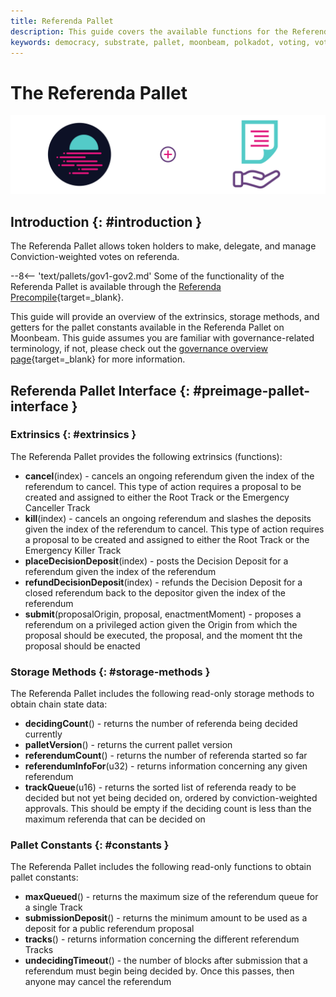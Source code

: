 ```yaml
---
title: Referenda Pallet
description: This guide covers the available functions for the Referenda Pallet on Moonbeam, of which are used to view and submit data related to on-chain referenda
keywords: democracy, substrate, pallet, moonbeam, polkadot, voting, vote, referenda
---
```


# The Referenda Pallet

![Referenda Moonbeam Banner](/images/builders/pallets-precompiles/pallets/referenda-banner.png)

## Introduction {: #introduction }

The Referenda Pallet allows token holders to make, delegate, and manage Conviction-weighted votes on referenda. 

--8<-- 'text/pallets/gov1-gov2.md'
Some of the functionality of the Referenda Pallet is available through the [Referenda Precompile](/builders/pallets-precompiles/precompiles/referenda){target=_blank}. 

This guide will provide an overview of the extrinsics, storage methods, and getters for the pallet constants available in the Referenda Pallet on Moonbeam. This guide assumes you are familiar with governance-related terminology, if not, please check out the [governance overview page](/learn/features/governance/#opengov){target=_blank} for more information.

## Referenda Pallet Interface {: #preimage-pallet-interface }

### Extrinsics {: #extrinsics }

The Referenda Pallet provides the following extrinsics (functions):

- **cancel**(index) - cancels an ongoing referendum given the index of the referendum to cancel. This type of action requires a proposal to be created and assigned to either the Root Track or the Emergency Canceller Track
- **kill**(index) - cancels an ongoing referendum and slashes the deposits given the index of the referendum to cancel. This type of action requires a proposal to be created and assigned to either the Root Track or the Emergency Killer Track
- **placeDecisionDeposit**(index) - posts the Decision Deposit for a referendum given the index of the referendum
- **refundDecisionDeposit**(index) - refunds the Decision Deposit for a closed referendum back to the depositor given the index of the referendum
- **submit**(proposalOrigin, proposal, enactmentMoment) - proposes a referendum on a privileged action given the Origin from which the proposal should be executed, the proposal, and the moment tht the proposal should be enacted

### Storage Methods {: #storage-methods }

The Referenda Pallet includes the following read-only storage methods to obtain chain state data:

- **decidingCount**() - returns the number of referenda being decided currently
- **palletVersion**() - returns the current pallet version
- **referendumCount**() - returns the number of referenda started so far
- **referendumInfoFor**(u32) - returns information concerning any given referendum
- **trackQueue**(u16) - returns the sorted list of referenda ready to be decided but not yet being decided on, ordered by conviction-weighted approvals. This should be empty if the deciding count is less than the maximum referenda that can be decided on

### Pallet Constants {: #constants }

The Referenda Pallet includes the following read-only functions to obtain pallet constants:

- **maxQueued**() - returns the maximum size of the referendum queue for a single Track
- **submissionDeposit**() - returns the minimum amount to be used as a deposit for a public referendum proposal 
- **tracks**() - returns information concerning the different referendum Tracks
- **undecidingTimeout**() - the number of blocks after submission that a referendum must begin being decided by. Once this passes, then anyone may cancel the referendum